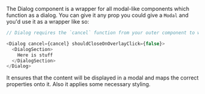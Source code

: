 The Dialog component is a wrapper for all modal-like components which function as a dialog. You can give it any prop you could give a `Modal` and you'd use it as a wrapper like so:

```js static
// Dialog requires the `cancel` function from your outer component to work!

<Dialog cancel={cancel} shouldCloseOnOverlayClick={false}>
  <DialogSection>
    Here is stuff
  </DialogSection>
</Dialog>
```

It ensures that the content will be displayed in a modal and maps the correct properties onto it. Also it applies some necessary styling.
